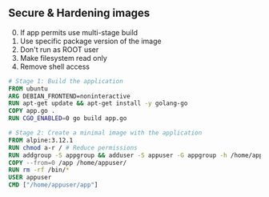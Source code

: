 
## Secure & Hardening images


0) If app permits use multi-stage build
1) Use specific package version of the image
2) Don't run as ROOT user
3) Make filesystem read only
4) Remove shell access



```Dockerfile
# Stage 1: Build the application
FROM ubuntu
ARG DEBIAN_FRONTEND=noninteractive
RUN apt-get update && apt-get install -y golang-go
COPY app.go .
RUN CGO_ENABLED=0 go build app.go

# Stage 2: Create a minimal image with the application
FROM alpine:3.12.1
RUN chmod a-r / # Reduce permissions
RUN addgroup -S appgroup && adduser -S appuser -G appgroup -h /home/appuser
COPY --from=0 /app /home/appuser/
RUN rm -rf /bin/*
USER appuser
CMD ["/home/appuser/app"]

```